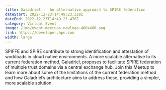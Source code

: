 ```yaml
---
title: Galadriel -  An alternative approach to SPIRE federation
dateStart: 2022-12-23T14:49:23.328Z
dateEnd: 2022-12-23T14:49:23.470Z
category: Virtual Event
image: /img/event-meetups-newlogo-400x400.png
link: https://developer.hpe.com
width: large
---
```

SPIFFE and SPIRE contribute to strong identification and attestation of workloads in cloud native environments. A more scalable alternative to its current federation method, Galadriel, proposes to facilitate SPIRE federation of multiple trust domains via a central exchange hub. Join this Meetup to learn more about some of the limitations of the current federation method and how Galadriel’s architecture aims to address these, providing a simpler, more scalable solution.
